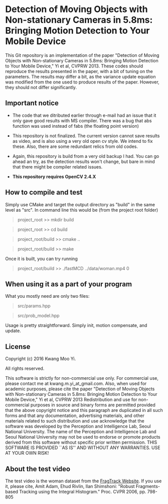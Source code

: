 Detection of  Moving Objects  with Non-stationary  Cameras in  5.8ms: Bringing Motion Detection to Your Mobile Device
================================================================================

This  Git repository  is an  implementation of  the paper  "Detection of  Moving
Objects with Non-stationary Cameras in  5.8ms: Bringing Motion Detection to Your
Mobile Device," Yi  et al, CVPRW 2013. These codes  should reproduce the results
presented in the paper, with a bit  of tuning on the parameters. The results may
differ a bit, as the variance update  equation was modified from the one used to
produce results of the paper. However, they should not differ significantly.

Important notice
--------------------------------------------------------------------------------

* The code that we  ditributed earlier through e-mail had an  issue that it only
  gave good results with MS compiler. There was a bug that abs function was used
  instead of fabs (the floating point version)

* This repository is  not finalized. The current version cannot  save results as
  video,  and is  also  using  a very  old  open cv  style.   We  intend to  fix
  these. Also, there are some redundant relics from old codes.

* Again, this repository is build from a very old backup I had. You can go ahead
  an try,  as the detection  results won't change, but  bare in mind  that there
  might be compiler related issues.
  
* **This repository requires OpenCV 2.4.X**

How to compile and test
--------------------------------------------------------------------------------

Simply use CMake and target the output directory as "build" in the same level as
"src". In command line this would be (from the project root folder)

> project_root >> mkdir build

> project_root >> cd build

> project_root/build >> cmake ..

> project_root/build >> make

Once it is built, you can try running

> project_root/build >> ./fastMCD ../data/woman.mp4 0

When using it as a part of your program
--------------------------------------------------------------------------------

What you mostly need are only two files:

> src/params.hpp

> src/prob_model.hpp

Usage is pretty straightforward. Simply init, motion compensate, and update.

License
--------------------------------------------------------------------------------

Copyright (c) 2016 Kwang Moo Yi.

All rights reserved.

This  software is  strictly for  non-commercial use  only.  For  commercial use,
please  contact  me at  kwang.m.yi_at_gmail.com.   Also,  when used  for
academic  purposes, please  cite the  paper  "Detection of  Moving Objects  with
Non-stationary  Cameras  in 5.8ms:  Bringing  Motion  Detection to  Your  Mobile
Device," Yi et al, CVPRW 2013 Redistribution and use for non-commercial purposes
in  source and  binary forms  are permitted  provided that  the above  copyright
notice  and  this paragraph  are  duplicated  in all  such  forms  and that  any
documentation,  advertising  materials,  and  other materials  related  to  such
distribution  and  use  acknowledge  that  the software  was  developed  by  the
Perception and  Intelligence Lab,  Seoul National University.   The name  of the
Perception and Intelligence Lab and Seoul National University may not be used to
endorse or  promote products derived  from this software without  specific prior
written  permission.   THIS SOFTWARE  IS  PROVIDED  ``AS  IS'' AND  WITHOUT  ANY
WARRANTIES.  USE AT YOUR OWN RISK!

About the test video
--------------------------------------------------------------------------------

The    test    video   is    the    woman    dataset   from    the    [FragTrack
Website](http://www.cs.technion.ac.il/~amita/fragtrack/fragtrack.htm).   If  you
use  it,  please   cite,  Amit  Adam,  Ehud  Rivlin,   Ilan  Shimshoni:  "Robust
Fragments-based  Tracking  using the  Integral  Histogram."   Proc.  CVPR  2006,
pp. 798-805
